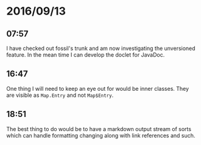 # 2016/09/13

## 07:57

I have checked out fossil's trunk and am now investigating the unversioned
feature. In the mean time I can develop the doclet for JavaDoc.

## 16:47

One thing I will need to keep an eye out for would be inner classes. They
are visible as `Map.Entry` and not `Map$Entry`.

## 18:51

The best thing to do would be to have a markdown output stream of sorts which
can handle formatting changing along with link references and such.

